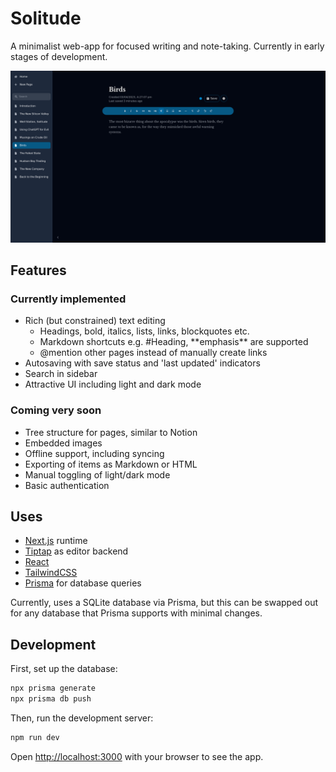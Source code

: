 # Solitude

A minimalist web-app for focused writing and note-taking. Currently in early stages of development.

![Screenshot of software](.github/images/screenshot.png)

## Features

### Currently implemented
- Rich (but constrained) text editing
    - Headings, bold, italics, lists, links, blockquotes etc.
    - Markdown shortcuts e.g. #Heading, \*\*emphasis\*\* are supported
    - @mention other pages instead of manually create links
- Autosaving with save status and 'last updated' indicators
- Search in sidebar
- Attractive UI including light and dark mode

### Coming very soon
- Tree structure for pages, similar to Notion
- Embedded images
- Offline support, including syncing
- Exporting of items as Markdown or HTML
- Manual toggling of light/dark mode
- Basic authentication

## Uses
- [Next.js](https://nextjs.org/) runtime
- [Tiptap](https://www.tiptap.dev/) as editor backend
- [React](https://react.dev/)
- [TailwindCSS](https://tailwindcss.com/)
- [Prisma](https://www.prisma.io) for database queries

Currently, uses a SQLite database via Prisma, but this can be swapped out for any database that Prisma supports with minimal changes.

## Development

First, set up the database:

```bash
npx prisma generate
npx prisma db push
```

Then, run the development server:

```bash
npm run dev
```

Open [http://localhost:3000](http://localhost:3000) with your browser to see the app.

